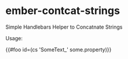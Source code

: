# ember-contcat-strings
Simple Handlebars Helper to Concatnate Strings

Usage:

{{#foo id=(cs 'SomeText_' some.property)}}

